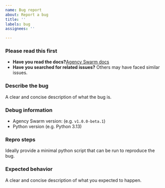 ```yaml
---
name: Bug report
about: Report a bug
title: ''
labels: bug
assignees: ''

---
```


### Please read this first

- **Have you read the docs?**[Agency Swarm docs](https://agency-swarm.ai/)
- **Have you searched for related issues?** Others may have faced similar issues.

### Describe the bug
A clear and concise description of what the bug is.

### Debug information
- Agency Swarm version: (e.g. `v1.0.0-beta.1`)
- Python version (e.g. Python 3.13)

### Repro steps

Ideally provide a minimal python script that can be run to reproduce the bug.


### Expected behavior
A clear and concise description of what you expected to happen.
